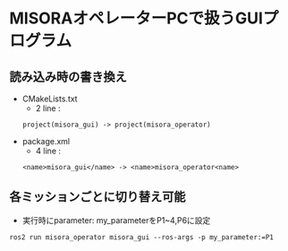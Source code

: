 # MISORAオペレーターPCで扱うGUIプログラム
## 読み込み時の書き換え
 - CMakeLists.txt
    - 2 line : 
    ~~~bash!
    project(misora_gui) -> project(misora_operator)
    ~~~ 
 - package.xml
    - 4 line : 
    ~~~bash! 
    <name>misora_gui</name> -> <name>misora_operator<name>
    ~~~
## 各ミッションごとに切り替え可能
 - 実行時にparameter: my_parameterをP1~4,P6に設定
~~~bash!
ros2 run misora_operator misora_gui --ros-args -p my_parameter:=P1
~~~
